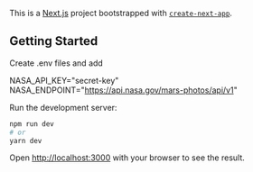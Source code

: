 This is a [Next.js](https://nextjs.org/) project bootstrapped with [`create-next-app`](https://github.com/vercel/next.js/tree/canary/packages/create-next-app).

## Getting Started
Create .env files and add

NASA_API_KEY="secret-key"
NASA_ENDPOINT="https://api.nasa.gov/mars-photos/api/v1"

Run the development server:

```bash
npm run dev
# or
yarn dev
```

Open [http://localhost:3000](http://localhost:3000) with your browser to see the result.
